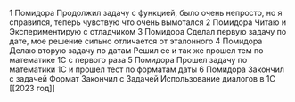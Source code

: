 1 Помидора
	Продолжил задачу с функцией, было очень непросто, но я справился, теперь чувствую что очень вымотался
2 Помидора
	Читаю и Экспериментирую  с отладчиком
3 Помидора
	Сделал первую задачу по дате, мое решение сильно отличается от эталонного 
4 Помидора
	Делаю вторую задачу по датам
	Решил ее и так же прошел тем по математике 1С с первого раза 
5 Помидора
	Прошел задачу по математики 1С и прошел тест по форматам даты
6 Помидора
	Закончил с задачей Формат
	Закончил с Задачей Использование диалогов в 1С
[[2023 год]]